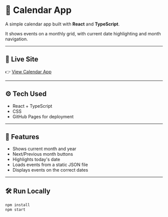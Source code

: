 # 📅 Calendar App

A simple calendar app built with **React** and **TypeScript**.

It shows events on a monthly grid, with current date highlighting and month navigation.

---

## 🔗 Live Site

👉 [View Calendar App](https://chidviganesula.github.io/calendar-app)

---

## ⚙️ Tech Used

- React + TypeScript  
- CSS  
- GitHub Pages for deployment

---

## 📌 Features

- Shows current month and year
- Next/Previous month buttons
- Highlights today's date
- Loads events from a static JSON file
- Displays events on the correct dates

---

## 🛠️ Run Locally

```bash
npm install
npm start
